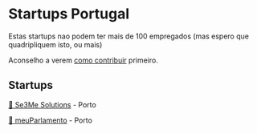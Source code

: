 # Startups Portugal

Estas startups nao podem ter mais de 100 empregados (mas espero que quadripliquem isto, ou mais)

Aconselho a verem [como contribuir](ComoContribuir.md) primeiro.


## Startups

[🤖 Se3Me Solutions](https://solutions.se3me.com) - Porto

[🤖 meuParlamento](https://www.meuparlamento.pt) - Porto
